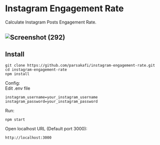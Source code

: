 # Instagram Engagement Rate   
Calculate Instagram Posts Engagement Rate. 

![Screenshot (292)](https://user-images.githubusercontent.com/66938135/102041761-d50a2280-3e02-11eb-9df0-16c19e5b6528.png)
-
## Install
```shell
git clone https://github.com/parsakafi/instagram-engagement-rate.git
cd instagram-engagement-rate
npm install
```
Config:   
Edit .env file
```shell
instagram_username=your_instagram_username
instagram_password=your_instagram_password
```
Run:
```shell
npm start
```
Open localhost URL (Default port 3000):
```shell
http://localhost:3000
```
